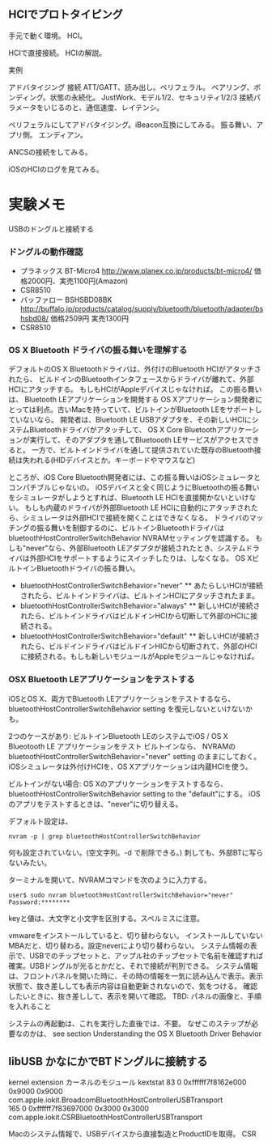
## HCIでプロトタイピング
手元で動く環境。
HCI。
<!-- hci で色々叩いて、実例を示す -->
HCIで直接接続。
HCIの解説。

実例

アドバタイジング
接続
ATT/GATT、読み出し。ペリフェラル。
ペアリング、ボンディング。状態の永続化。
JustWork、モデル1/2、セキュリティ1/2/3
接続パラメータをいじるのと、通信速度、レイテンシ。

ペリフェラルにしてアドバタイジング。iBeacon互換にしてみる。
振る舞い、アプリ側。
エンディアン。

ANCSの接続をしてみる。

iOSのHCIのログを見てみる。


# 実験メモ
USBのドングルと接続する


### ドングルの動作確認

* プラネックス BT-Micro4 http://www.planex.co.jp/products/bt-micro4/ 価格2000円、実売1100円(Amazon)
 *  CSR8510
* バッファロー BSHSBD08BK http://buffalo.jp/products/catalog/supply/bluetooth/bluetooth/adapter/bshsbd08/  価格2509円 実売1300円
 * CSR8510

### OS X Bluetooth ドライバの振る舞いを理解する

デフォルトのOS X Bluetoothドライバは、外付けのBluetooth HCIがアタッチされたら、
ビルドインのBluetoothインタフェースからドライバが離れて、外部HCIにアタッチする。
もしもHCIがAppleデバイスじゃなければ。
この振る舞いは、
Bluetooth LEアプリケーションを開発する
OS Xアプリケーション開発者にとっては利点。古いMacを持っていて、ビルトインがBluetooth LEをサポートしていないなら。
開発者は、Bluetooth LE USBアダプタを、その新しいHCIにシステムBluetoothドライバがアタッチして、
OS X Core Bluetoothアプリケーションが実行して、そのアダプタを通してBluetoooth LEサービスがアクセスできると。
一方で、ビルトインドライバを通して提供されていた既存のBluetooth接続は失われる(HIDデバイスとか。キーボードやマウスなど)

ところが、iOS Core Bluetooth開発者には、この振る舞いはiOSシミュレータとコンパチブルじゃないの。
iOSデバイスと全く同じようにBluetoothの振る舞いをシミュレータがしようとすれば、Bluetooth LE HCIを直接開かないといけない。
もしも内蔵のドライバが外部Bluetooth LE HCIに自動的にアタッチされたら、シミュレータは外部HCIで接続を開くことはできなくなる。
ドライバのマッチングの振る舞いを制御するのに、ビルトインBluetoothドライバはbluetoothHostControllerSwitchBehavior NVRAMセッティングを認識する。
もしも"never"なら、外部Bluetooth LEアダプタが接続されたとき、システムドライバは外部HCIをサポートするようにスイッチしたりは、しなくなる。
OS XビルトインBluetoothドライバの振る舞い。

* bluetoothHostControllerSwitchBehavior="never"
** あたらしいHCIが接続されたら、ビルトインドライバは、ビルトインHCIにアタッチされたまま。
* bluetoothHostControllerSwitchBehavior="always"
** 新しいHCIが接続されたら、ビルトインドライバはビルドインHCIから切断して外部のHCIに接続される。
* bluetoothHostControllerSwitchBehavior="default"
** 新しいHCIが接続されたら、ビルドインドライバはビルドインHICから切断されて、外部のHCIに接続される。もしも新しいモジュールがAppleモジュールじゃなければ。

### OSX Bluetooth LEアプリケーションをテストする

iOSとOS X、両方でBluetooth LEアプリケーションをテストするなら、
bluetoothHostControllerSwitchBehavior setting を復元しないといけないかも。

2つのケースがあり:
ビルトインBluetooth LEのシステムでiOS / OS X Blueotooth LE アプリケーションをテスト
ビルトインなら、
NVRAMの bluetoothHostControllerSwitchBehavior="never" setting のままにしておく。
iOSシミュレータは外付けHCIを、OS Xアプリケーションは内蔵HCIを使う。

ビルトインがない場合:
OS Xのアプリケーションをテストするなら、bluetoothHostControllerSwitchBehavior setting to the "default"にする。
iOSのアプリをテストするときは、"never"に切り替える。

デフォルト設定は、

    nvram -p | grep bluetoothHostControllerSwitchBehavior

何も設定されていない。(空文字列。-d で削除できる。) 刺しても、外部BTに写らないみたい。

ターミナルを開いて、NVRAMコマンドを次のように入力する。

    user$ sudo nvram bluetoothHostControllerSwitchBehavior="never"
    Password:********

keyと値は、大文字と小文字を区別する。スペルミスに注意。

vmwareをインストールしていると、切り替わらない。
インストールしていないMBAだと、切り替わる。設定neverにより切り替わらない。
システム情報の表示で、USBでのチップセットと、アップル社のチップセットで名前を確認すれば確実。USBドングルが光るとかだと、それで接続が判別できる。
システム情報は、フロントパネルを開いた時に、その時の情報を一気に読み込んで表示。表示状態で、抜き差ししても表示内容は自動更新されないので、気をつける。
確認したいときに、抜き差しして、表示を開いて確認。
TBD: パネルの画像と、手順を入れること


システムの再起動は、これを実行した直後では、不要。
なぜこのステップが必要なのかは、
see section Understanding the OS X Bluetooth Driver Behavior


## libUSB かなにかでBTドングルに接続する
kernel extension カーネルのモジュール
 kextstat
  83    0 0xffffff7f8162e000 0x9000     0x9000     com.apple.iokit.BroadcomBluetoothHostControllerUSBTransport  
 165    0 0xffffff7f83697000 0x3000     0x3000     com.apple.iokit.CSRBluetoothHostControllerUSBTransport

Macのシステム情報で、USBデバイスから直接製造とProductIDを取得。
CSR 